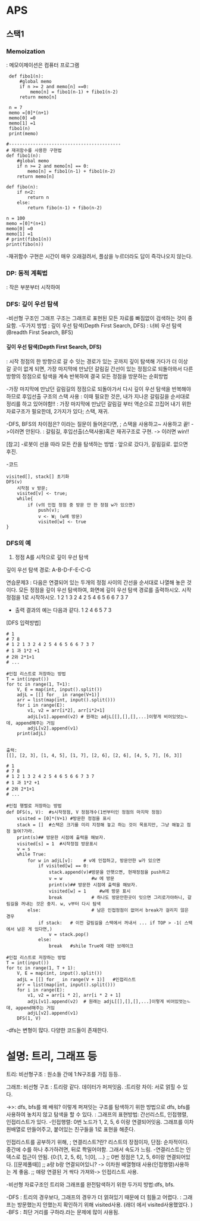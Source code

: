 # APS

## 스택1

### Memoization

: 메모이제이션은 컴퓨터 프로그램

```
 def fibo1(n):
     #global memo
     if n >= 2 and memo[n] ==0:
         memo[n] = fibo1(n-1) + fibo1(n-2)
     return memo[n]

 n = 7
 memo =[0]*(n+1)
 memo[0] =0
 memo[1] =1
 fibo1(n)
 print(memo)

#------------------------------------------
# 재귀함수를 사용한 구현법
def fibo1(n):
    #global memo
    if n >= 2 and memo[n] == 0:
        memo[n] = fibo1(n-1) + fibo1(n-2)
    return memo[n]

def fibo(n):
    if n<2:
        return n
    else:
        return fibo(n-1) + fibo(n-2)

n = 100
memo =[0]*(n+1)
memo[0] =0
memo[1] =1
# print(fibo1(n))
print(fibo(n))
```

-재귀함수 구현은 시간이 매우 오래걸려서, 플삼을 누르더라도 답이 즉각나오지 않는다.

### DP: 동적 계획법

: 작은 부분부터 시작하여

### DFS: 깊이 우선 탐색

-비선형 구조인 그래프 구조는 그래프로 표현된 모든 자료를 빠짐없이 검색하는 것이 중요함. -두가지 방법
: 깊이 우선 탐색(Depth First Search, DFS)
: 너비 우선 탐색(Breadth First Search, BFS)

#### 깊이 우선 탐색(Depth First Search, DFS)

: 시작 정점의 한 방향으로 갈 수 잇는 경로가 있는 곳까지 깊이 탐색해 가다가 더 이상 갈 곳이 없게 되면, 가장 마지막에 만났던 갈림길 간선이 있는 정점으로 되돌아와서 다른 방향의 정점으로 탐색을 계속 반복하여 결국 모든 정점을 방문하는 순회방법

-가장 마지막에 만났던 갈림길의 정점으로 되돌아가서 다시 깊이 우선 탐색을 반복해야 하므로 후입선출 구조의 스택 사용
: 이때 필요한 것은, 내가 지나온 갈림길을 순서대로 정리를 하고 있어야함!!
: 가장 마지막에 만났던 갈림길 부터 역순으로 끄집어 내기 위한 자료구조가 필요한데, 2가지가 있다; 스택, 재귀.

-DFS, BFS의 차이점은? 이라는 질문이 들어온다면,
; 스택을 사용하고~ 사용하고 끝! ->이러면 안된다.
: 갈림길, 후입선출(스택사용)혹은 재귀구조로 구현. -> 이러면 win!!

[참고] -로봇이 선을 따라 모든 칸을 탐색하는 방법
: 앞으로 갔다가, 갈림길로. 없으면 후진.

-코드

```
visited[], stack[] 초기화
DFS(v)
    시작점 v 방문;
    visited[v] <- true;
    while{
        if (v의 인접 정점 중 방문 안 한 정점 w가 있으면)
            push(v);
            v <- W; (w에 방문)
            visited[w] <- true
}
```

### DFS의 예

1. 정점 A를 시작으로 깊이 우선 탐색

깊이 우선 탐색 경로: A-B-D-F-E-C-G

연습문제3
: 다음은 연결되어 있는 두개의 정점 사이의 간선을 순서대로 나열해 놓은 것이다. 모든 정점을 깊이 우선 탐색하여, 화면에 깊이 우선 탐색 경로를 출력하시오. 시작 정점을 1로 시작하시오.
1 2 1 3 2 4 2 5 4 6 5 6 6 7 3 7

- 출력 결과의 예는 다음과 같다.
  1 2 4 6 5 7 3

[DFS 입력방법]

```
# 1
# 7 8
# 1 2 1 3 2 4 2 5 4 6 5 6 6 7 3 7
# 1 과 1*2 +1
# 2와 2*1+1
# ...

#인접 리스트로 저장하는 방법
T = int(input())
for tc in range(1, T+1):
    V, E = map(int, input().split())
    adjL = [[] for _ in range(V+1)]
    arr = list(map(int, input().split()))
    for i in range(E):
        v1, v2 = arr[i*2], arr[i*2+1]
        adjL[v1].append(v2) # 원래는 adjL[[],[],[],...]이렇게 비어있엇는ㄴ데, append해주는 거임
        adjL[v2].append(v1)
    print(adjL)


출력:
[[], [2, 3], [1, 4, 5], [1, 7], [2, 6], [2, 6], [4, 5, 7], [6, 3]]
```

```
# 1
# 7 8
# 1 2 1 3 2 4 2 5 4 6 5 6 6 7 3 7
# 1 과 1*2 +1
# 2와 2*1+1
# ...

#인접 행렬로 저장하는 방법
def DFS(s, V):  #s시작정점, V 정점개수(1번부터인 정점의 마지막 정점)
    visited = [0]*(V+1) #방문한 정점을 표시
    stack = []  #스택은 크기를 미리 지정해 놓고 하는 것이 목표지만, 그냥 해놓고 점점 늘여?가라.
    print(s)## 방문한 시점에 출력을 해보자.
    visited[s] = 1  #시작정점 방문표시
    v = s
    while True:
        for w in adjL[v]:    # v에 인접하고, 방문안한 w가 있으면
            if visited[w] == 0:
                stack.append(v)#방문을 안햇으면, 현재정점을 push하고
                v = w           #w 에 방문
                print(v)## 방문한 시점에 출력을 해보자.
                visited[w] = 1     #w에 방문 표시
                break           # 하나도 방문안한곳이 잇으면 그리로가야하니, 갈림길을 꺼내는 것은 중지. w, v부터 다시 탐색
        else:                   # 남은 인접정점이 없어서 break가 걸리지 않은 경우
            if stack:   # 이전 갈림길을 스택에서 꺼내서 ... if TOP > -1( 스택에서 남은 게 있다면,)
                v = stack.pop()
            else:
                break   #shile True에 대한 브레이크

#인접 리스트로 저장하는 방법
T = int(input())
for tc in range(1, T + 1):
    V, E = map(int, input().split())
    adjL = [[] for _ in range(V + 1)]   #인접리스트
    arr = list(map(int, input().split()))
    for i in range(E):
        v1, v2 = arr[i * 2], arr[i * 2 + 1]
        adjL[v1].append(v2)  # 원래는 adjL[[],[],[],...]이렇게 비어있엇는ㄴ데, append해주는 거임
        adjL[v2].append(v1)
    DFS(1, V)
```

-dfs는 변형이 많다. 다양한 코드들이 존재한다.

# 설명: 트리, 그래프 등

트리: 비선형구조
: 원소들 간에 1:N구조를 가짐
등등..

그래프: 비선형 구조
: 트리랑 같다. 데이터가 퍼져잇음.
:트리랑 차이: 서로 얽힐 수 있다.

->>: dfs, bfs를 왜 배워?
이렇게 퍼져잇는 구조를 탐색하기 위한 방법으로
dfs, bfs를 사용하여 놓치지 않고 탐색을 할 수 있다.
: 그래프의 표현방법: 간선리스트, 인접행렬, 인접리스트가 있다. -인접행렬: 0번 노드가 1, 2, 5, 6 이랑 연결되어잇음.
그래프를 이차원배열로 만들어주고, 붙어있는 친구들을 1로 표현을 해준다.

인접리스트를 공부하기 위해,
; 연결리스트?란?
리스트의 장점이자, 단점: 순차적이다. 중간에 수를 하나 추가하려면, 뒤로 쫙밀어야함. 그래서 속도가 느림. -연결리스트는 인덱스로 접근이 안됨.
{0:[1, 2, 5, 6], 1:[0], ...}
;; 0번 정점은 1,2, 5, 6이랑 연결되어있다.
[[문제풀때]]
;; a랑 b랑 연결되어있니? -> 이차원 배열형태 사용(인접행렬)사용하는 게 좋음.
;; 얘랑 연결된 거 싹다 가져와-> 인접리스트 사용.

-비선형 자료구조인 트리와 그래프를 완전탐색하기 위한 두가지 방법:dfs, bfs.

-DFS
: 트리의 경우보다, 그래프의 경우가 더 얽혀있기 때문에 더 힘들고 어렵다.
: 그래프는 방문했는지 안했는지 확인하기 위해 visited사용.
(래더 에서 visited사용했었다. )
-BFS
: 최단 거리를 구하라.라는 문제에 많이 사용됨.

